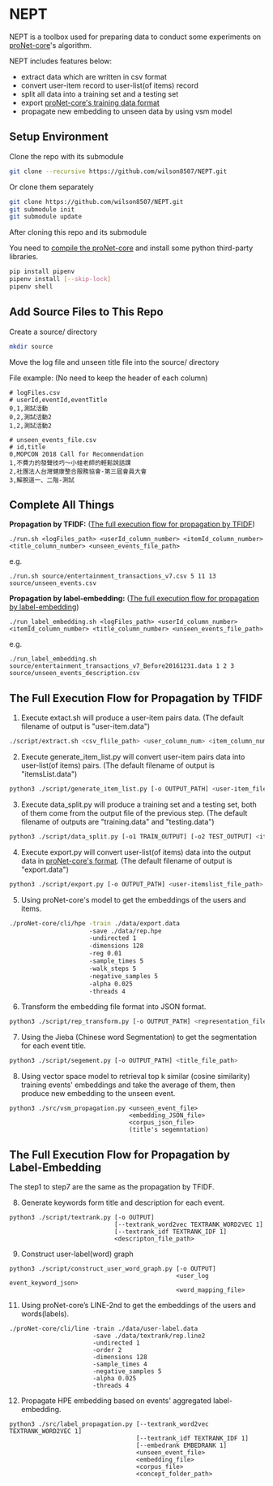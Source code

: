 # NEPT

NEPT is a toolbox used for preparing data to conduct some experiments on [proNet-core](https://github.com/cnclabs/proNet-core)'s algorithm.

NEPT includes features below:
- extract data which are written in csv format
- convert user-item record to user-list(of items) record
- split all data into a training set and a testing set
- export [proNet-core's training data format](https://github.com/cnclabs/proNet-core#task)
- propagate new embedding to unseen data by using vsm model

## Setup Environment
Clone the repo with its submodule
```bash
git clone --recursive https://github.com/wilson8507/NEPT.git
```
Or clone them separately
```bash
git clone https://github.com/wilson8507/NEPT.git
git submodule init
git submodule update
```
After cloning this repo and its submodule

You need to [compile the proNet-core](https://github.com/cnclabs/proNet-core#compilation) and install some python third-party libraries.
```bash
pip install pipenv
pipenv install [--skip-lock]
pipenv shell
```

## Add Source Files to This Repo
Create a source/ directory
```bash
mkdir source
```
Move the log file and unseen title file into the source/ directory

File example:
(No need to keep the header of each column)
```csv
# logFiles.csv
# userId,eventId,eventTitle
0,1,測試活動
0,2,測試活動2
1,2,測試活動2
```
```csv
# unseen_events_file.csv
# id,title
0,MOPCON 2018 Call for Recommendation
1,不費力的發聲技巧～小蛙老師的輕鬆說話課
2,社團法人台灣健康整合服務協會-第三屆會員大會
3,解脫道一、二階-測試
```

## Complete All Things
**Propagation by TFIDF:** ([The full execution flow for propagation by TFIDF](https://github.com/wilson8507/NEPT/blob/label_embedding/README.md#the-full-execution-flow-for-propagation-by-tfidf))
```
./run.sh <logFiles_path> <userId_column_number> <itemId_column_number> <title_column_number> <unseen_events_file_path>
```
e.g.
```
./run.sh source/entertainment_transactions_v7.csv 5 11 13 source/unseen_events.csv
```

**Propagation by label-embedding:** ([The full execution flow for propagation by label-embedding](https://github.com/wilson8507/NEPT/blob/label_embedding/README.md#the-full-execution-flow-for-propagation-by-label-embedding))
```
./run_label_embedding.sh <logFiles_path> <userId_column_number> <itemId_column_number> <title_column_number> <unseen_events_file_path>
```
e.g.
```
./run_label_embedding.sh source/entertainment_transactions_v7_Before20161231.data 1 2 3 source/unseen_events_description.csv
```

## The Full Execution Flow for Propagation by TFIDF
1. Execute extact.sh will produce a user-item pairs data.
(The default filename of output is "user-item.data")
```bash
./script/extract.sh <csv_flile_path> <user_column_num> <item_column_num>
```
2. Execute generate_item_list.py will convert user-item pairs data into user-list(of items) pairs.
(The default filename of output is "itemsList.data")
```bash
python3 ./script/generate_item_list.py [-o OUTPUT_PATH] <user-item_file_path>
```
3. Execute data_split.py will produce a training set and a testing set, both of them come from the output file of the previous step. 
(The default filename of outputs are "training.data" and "testing.data")
```bash
python3 ./script/data_split.py [-o1 TRAIN_OUTPUT] [-o2 TEST_OUTPUT] <items-list_file_path>
```
4. Execute export.py will convert user-list(of items) data into the output data in [proNet-core's format](https://github.com/cnclabs/proNet-core#task).
(The default filename of output is "export.data")
```bash
python3 ./script/export.py [-o OUTPUT_PATH] <user-itemslist_file_path>
```
5. Using proNet-core's model to get the embeddings of the users and items.
```bash
./proNet-core/cli/hpe -train ./data/export.data
                      -save ./data/rep.hpe
                      -undirected 1
                      -dimensions 128
                      -reg 0.01
                      -sample_times 5
                      -walk_steps 5
                      -negative_samples 5
                      -alpha 0.025
                      -threads 4
```
6. Transform the embedding file format into JSON format.
```bash
python3 ./script/rep_transform.py [-o OUTPUT_PATH] <representation_file_path>
```
7. Using the Jieba (Chinese word Segmentation) to get the segmentation for each event title.
```bash
python3 ./script/segement.py [-o OUTPUT_PATH] <title_file_path>
```
8. Using vector space model to retrieval top k similar (cosine similarity) training events' embeddings and take the average of them, then produce new embedding to the unseen event.
```
python3 ./src/vsm_propagation.py <unseen_event_file> 
                                 <embedding_JSON_file>
                                 <corpus_json_file>
                                 (title's segemntation)
```

## The Full Execution Flow for Propagation by Label-Embedding
The step1 to step7 are the same as the propagation by TFIDF.

8. Generate keywords form title and description for each event.
```
python3 ./script/textrank.py [-o OUTPUT]
                             [--textrank_word2vec TEXTRANK_WORD2VEC 1]
                             [--textrank_idf TEXTRANK_IDF 1]
                             <descripton_file_path>
```
9. Construct user-label(word) graph
```
python3 ./script/construct_user_word_graph.py [-o OUTPUT]
                                              <user_log event_keyword_json>
                                              <word_mapping_file>
```
11. Using proNet-core’s LINE-2nd to get the embeddings of the users and words(labels).
```
./proNet-core/cli/line -train ./data/user-label.data
                       -save ./data/textrank/rep.line2
                       -undirected 1
                       -order 2
                       -dimensions 128
                       -sample_times 4
                       -negative_samples 5
                       -alpha 0.025
                       -threads 4
```
12. Propagate HPE embedding based on events' aggregated label-embedding.
```
python3 ./src/label_propagation.py [--textrank_word2vec TEXTRANK_WORD2VEC 1]
                                   [--textrank_idf TEXTRANK_IDF 1]
                                   [--embedrank EMBEDRANK 1]
                                   <unseen_event_file>
                                   <embedding_file>
                                   <corpus_file>
                                   <concept_folder_path>
```
